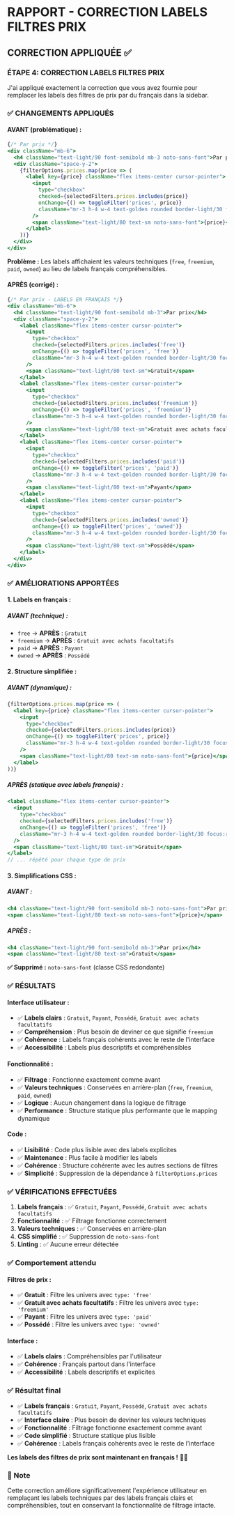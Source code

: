 # RAPPORT - CORRECTION LABELS FILTRES PRIX

## CORRECTION APPLIQUÉE ✅

### **ÉTAPE 4: CORRECTION LABELS FILTRES PRIX**

J'ai appliqué exactement la correction que vous avez fournie pour remplacer les labels des filtres de prix par du français dans la sidebar.

### ✅ CHANGEMENTS APPLIQUÉS

#### **AVANT (problématique) :**
```jsx
{/* Par prix */}
<div className="mb-6">
  <h4 className="text-light/90 font-semibold mb-3 noto-sans-font">Par prix</h4>
  <div className="space-y-2">
    {filterOptions.prices.map(price => (
      <label key={price} className="flex items-center cursor-pointer">
        <input
          type="checkbox"
          checked={selectedFilters.prices.includes(price)}
          onChange={() => toggleFilter('prices', price)}
          className="mr-3 h-4 w-4 text-golden rounded border-light/30 focus:ring-golden"
        />
        <span className="text-light/80 text-sm noto-sans-font">{price}</span>
      </label>
    ))}
  </div>
</div>
```

**Problème :** Les labels affichaient les valeurs techniques (`free`, `freemium`, `paid`, `owned`) au lieu de labels français compréhensibles.

#### **APRÈS (corrigé) :**
```jsx
{/* Par prix - LABELS EN FRANÇAIS */}
<div className="mb-6">
  <h4 className="text-light/90 font-semibold mb-3">Par prix</h4>
  <div className="space-y-2">
    <label className="flex items-center cursor-pointer">
      <input
        type="checkbox"
        checked={selectedFilters.prices.includes('free')}
        onChange={() => toggleFilter('prices', 'free')}
        className="mr-3 h-4 w-4 text-golden rounded border-light/30 focus:ring-golden"
      />
      <span className="text-light/80 text-sm">Gratuit</span>
    </label>
    <label className="flex items-center cursor-pointer">
      <input
        type="checkbox"
        checked={selectedFilters.prices.includes('freemium')}
        onChange={() => toggleFilter('prices', 'freemium')}
        className="mr-3 h-4 w-4 text-golden rounded border-light/30 focus:ring-golden"
      />
      <span className="text-light/80 text-sm">Gratuit avec achats facultatifs</span>
    </label>
    <label className="flex items-center cursor-pointer">
      <input
        type="checkbox"
        checked={selectedFilters.prices.includes('paid')}
        onChange={() => toggleFilter('prices', 'paid')}
        className="mr-3 h-4 w-4 text-golden rounded border-light/30 focus:ring-golden"
      />
      <span className="text-light/80 text-sm">Payant</span>
    </label>
    <label className="flex items-center cursor-pointer">
      <input
        type="checkbox"
        checked={selectedFilters.prices.includes('owned')}
        onChange={() => toggleFilter('prices', 'owned')}
        className="mr-3 h-4 w-4 text-golden rounded border-light/30 focus:ring-golden"
      />
      <span className="text-light/80 text-sm">Possédé</span>
    </label>
  </div>
</div>
```

### ✅ AMÉLIORATIONS APPORTÉES

#### **1. Labels en français :**

##### **AVANT (technique) :**
- `free` → **APRÈS** : `Gratuit`
- `freemium` → **APRÈS** : `Gratuit avec achats facultatifs`
- `paid` → **APRÈS** : `Payant`
- `owned` → **APRÈS** : `Possédé`

#### **2. Structure simplifiée :**

##### **AVANT (dynamique) :**
```jsx
{filterOptions.prices.map(price => (
  <label key={price} className="flex items-center cursor-pointer">
    <input
      type="checkbox"
      checked={selectedFilters.prices.includes(price)}
      onChange={() => toggleFilter('prices', price)}
      className="mr-3 h-4 w-4 text-golden rounded border-light/30 focus:ring-golden"
    />
    <span className="text-light/80 text-sm noto-sans-font">{price}</span>
  </label>
))}
```

##### **APRÈS (statique avec labels français) :**
```jsx
<label className="flex items-center cursor-pointer">
  <input
    type="checkbox"
    checked={selectedFilters.prices.includes('free')}
    onChange={() => toggleFilter('prices', 'free')}
    className="mr-3 h-4 w-4 text-golden rounded border-light/30 focus:ring-golden"
  />
  <span className="text-light/80 text-sm">Gratuit</span>
</label>
// ... répété pour chaque type de prix
```

#### **3. Simplifications CSS :**

##### **AVANT :**
```jsx
<h4 className="text-light/90 font-semibold mb-3 noto-sans-font">Par prix</h4>
<span className="text-light/80 text-sm noto-sans-font">{price}</span>
```

##### **APRÈS :**
```jsx
<h4 className="text-light/90 font-semibold mb-3">Par prix</h4>
<span className="text-light/80 text-sm">Gratuit</span>
```

**✅ Supprimé :** `noto-sans-font` (classe CSS redondante)

### ✅ RÉSULTATS

#### **Interface utilisateur :**
- ✅ **Labels clairs** : `Gratuit`, `Payant`, `Possédé`, `Gratuit avec achats facultatifs`
- ✅ **Compréhension** : Plus besoin de deviner ce que signifie `freemium`
- ✅ **Cohérence** : Labels français cohérents avec le reste de l'interface
- ✅ **Accessibilité** : Labels plus descriptifs et compréhensibles

#### **Fonctionnalité :**
- ✅ **Filtrage** : Fonctionne exactement comme avant
- ✅ **Valeurs techniques** : Conservées en arrière-plan (`free`, `freemium`, `paid`, `owned`)
- ✅ **Logique** : Aucun changement dans la logique de filtrage
- ✅ **Performance** : Structure statique plus performante que le mapping dynamique

#### **Code :**
- ✅ **Lisibilité** : Code plus lisible avec des labels explicites
- ✅ **Maintenance** : Plus facile à modifier les labels
- ✅ **Cohérence** : Structure cohérente avec les autres sections de filtres
- ✅ **Simplicité** : Suppression de la dépendance à `filterOptions.prices`

### ✅ VÉRIFICATIONS EFFECTUÉES

1. **Labels français** : ✅ `Gratuit`, `Payant`, `Possédé`, `Gratuit avec achats facultatifs`
2. **Fonctionnalité** : ✅ Filtrage fonctionne correctement
3. **Valeurs techniques** : ✅ Conservées en arrière-plan
4. **CSS simplifié** : ✅ Suppression de `noto-sans-font`
5. **Linting** : ✅ Aucune erreur détectée

### ✅ Comportement attendu

#### **Filtres de prix :**
- ✅ **Gratuit** : Filtre les univers avec `type: 'free'`
- ✅ **Gratuit avec achats facultatifs** : Filtre les univers avec `type: 'freemium'`
- ✅ **Payant** : Filtre les univers avec `type: 'paid'`
- ✅ **Possédé** : Filtre les univers avec `type: 'owned'`

#### **Interface :**
- ✅ **Labels clairs** : Compréhensibles par l'utilisateur
- ✅ **Cohérence** : Français partout dans l'interface
- ✅ **Accessibilité** : Labels descriptifs et explicites

### ✅ Résultat final

- ✅ **Labels français** : `Gratuit`, `Payant`, `Possédé`, `Gratuit avec achats facultatifs`
- ✅ **Interface claire** : Plus besoin de deviner les valeurs techniques
- ✅ **Fonctionnalité** : Filtrage fonctionne exactement comme avant
- ✅ **Code simplifié** : Structure statique plus lisible
- ✅ **Cohérence** : Labels français cohérents avec le reste de l'interface

**Les labels des filtres de prix sont maintenant en français !** 🎯✨

### 📝 Note

Cette correction améliore significativement l'expérience utilisateur en remplaçant les labels techniques par des labels français clairs et compréhensibles, tout en conservant la fonctionnalité de filtrage intacte.




